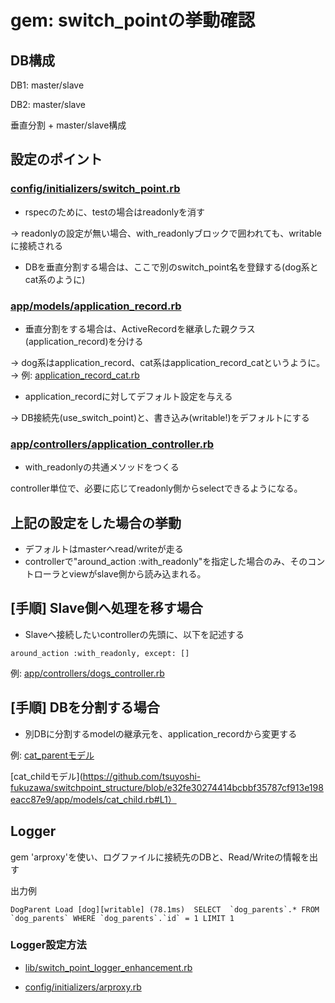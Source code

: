 # gem: switch_pointの挙動確認

## DB構成

DB1: master/slave

DB2: master/slave

垂直分割 + master/slave構成

## 設定のポイント

### [config/initializers/switch_point.rb](https://github.com/tsuyoshi-fukuzawa/switchpoint_structure/blob/master/config/initializers/switch_point.rb)

- rspecのために、testの場合はreadonlyを消す

→ readonlyの設定が無い場合、with_readonlyブロックで囲われても、writableに接続される

- DBを垂直分割する場合は、ここで別のswitch_point名を登録する(dog系とcat系のように)

### [app/models/application_record.rb](https://github.com/tsuyoshi-fukuzawa/switchpoint_structure/blob/master/app/models/application_record.rb)

- 垂直分割をする場合は、ActiveRecordを継承した親クラス(application_record)を分ける

→ dog系はapplication_record、cat系はapplication_record_catというように。
→ 例: [application_record_cat.rb](https://github.com/tsuyoshi-fukuzawa/switchpoint_structure/blob/master/app/models/application_record_cat.rb)

- application_recordに対してデフォルト設定を与える

→ DB接続先(use_switch_point)と、書き込み(writable!)をデフォルトにする

### [app/controllers/application_controller.rb](https://github.com/tsuyoshi-fukuzawa/switchpoint_structure/blob/master/app/controllers/application_controller.rb)

- with_readonlyの共通メソッドをつくる

controller単位で、必要に応じてreadonly側からselectできるようになる。

## 上記の設定をした場合の挙動

- デフォルトはmasterへread/writeが走る
- controllerで"around_action :with_readonly"を指定した場合のみ、そのコントローラとviewがslave側から読み込まれる。

## [手順] Slave側へ処理を移す場合

- Slaveへ接続したいcontrollerの先頭に、以下を記述する
```
around_action :with_readonly, except: []
```
例: [app/controllers/dogs_controller.rb](https://github.com/tsuyoshi-fukuzawa/switchpoint_structure/blob/master/app/controllers/dogs_controller.rb)


## [手順] DBを分割する場合

- 別DBに分割するmodelの継承元を、application_recordから変更する

例: 
[cat_parentモデル](https://github.com/tsuyoshi-fukuzawa/switchpoint_structure/blob/e32fe30274414bcbbf35787cf913e198eacc87e9/app/models/cat_parent.rb#L1)

[cat_childモデル](https://github.com/tsuyoshi-fukuzawa/switchpoint_structure/blob/e32fe30274414bcbbf35787cf913e198eacc87e9/app/models/cat_child.rb#L1）

## Logger
gem 'arproxy'を使い、ログファイルに接続先のDBと、Read/Writeの情報を出す

出力例
```
DogParent Load [dog][writable] (78.1ms)  SELECT  `dog_parents`.* FROM `dog_parents` WHERE `dog_parents`.`id` = 1 LIMIT 1
```

### Logger設定方法
- [lib/switch_point_logger_enhancement.rb](https://github.com/tsuyoshi-fukuzawa/switchpoint_structure/blob/master/lib/switch_point_logger_enhancement.rb)

- [config/initializers/arproxy.rb](https://github.com/tsuyoshi-fukuzawa/switchpoint_structure/blob/master/config/initializers/arproxy.rb)

